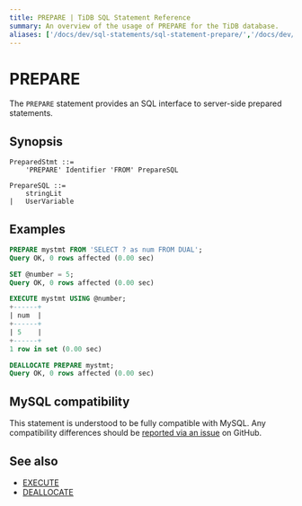 ```yaml
---
title: PREPARE | TiDB SQL Statement Reference
summary: An overview of the usage of PREPARE for the TiDB database.
aliases: ['/docs/dev/sql-statements/sql-statement-prepare/','/docs/dev/reference/sql/statements/prepare/']
---
```


# PREPARE

The `PREPARE` statement provides an SQL interface to server-side prepared statements.

## Synopsis

```ebnf+diagram
PreparedStmt ::=
    'PREPARE' Identifier 'FROM' PrepareSQL

PrepareSQL ::=
    stringLit
|   UserVariable
```

## Examples

```sql
PREPARE mystmt FROM 'SELECT ? as num FROM DUAL';
Query OK, 0 rows affected (0.00 sec)

SET @number = 5;
Query OK, 0 rows affected (0.00 sec)

EXECUTE mystmt USING @number;
+------+
| num  |
+------+
| 5    |
+------+
1 row in set (0.00 sec)

DEALLOCATE PREPARE mystmt;
Query OK, 0 rows affected (0.00 sec)
```

## MySQL compatibility

This statement is understood to be fully compatible with MySQL. Any compatibility differences should be [reported via an issue](https://github.com/pingcap/tidb/issues/new/choose) on GitHub.

## See also

* [EXECUTE](/sql-statements/sql-statement-execute.md)
* [DEALLOCATE](/sql-statements/sql-statement-deallocate.md)
